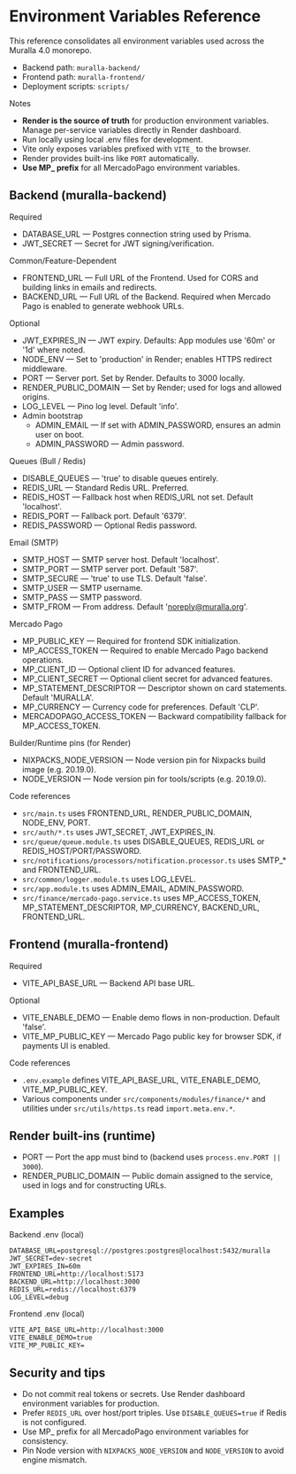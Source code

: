 # Environment Variables Reference

This reference consolidates all environment variables used across the Muralla 4.0 monorepo.

- Backend path: `muralla-backend/`
- Frontend path: `muralla-frontend/`
- Deployment scripts: `scripts/`

Notes
- **Render is the source of truth** for production environment variables. Manage per-service variables directly in Render dashboard.
- Run locally using local .env files for development.
- Vite only exposes variables prefixed with `VITE_` to the browser.
- Render provides built-ins like `PORT` automatically.
- **Use MP_ prefix** for all MercadoPago environment variables.

## Backend (muralla-backend)

Required
- DATABASE_URL — Postgres connection string used by Prisma.
- JWT_SECRET — Secret for JWT signing/verification.

Common/Feature-Dependent
- FRONTEND_URL — Full URL of the Frontend. Used for CORS and building links in emails and redirects.
- BACKEND_URL — Full URL of the Backend. Required when Mercado Pago is enabled to generate webhook URLs.

Optional
- JWT_EXPIRES_IN — JWT expiry. Defaults: App modules use '60m' or '1d' where noted.
- NODE_ENV — Set to 'production' in Render; enables HTTPS redirect middleware.
- PORT — Server port. Set by Render. Defaults to 3000 locally.
- RENDER_PUBLIC_DOMAIN — Set by Render; used for logs and allowed origins.
- LOG_LEVEL — Pino log level. Default 'info'.
- Admin bootstrap
  - ADMIN_EMAIL — If set with ADMIN_PASSWORD, ensures an admin user on boot.
  - ADMIN_PASSWORD — Admin password.

Queues (Bull / Redis)
- DISABLE_QUEUES — 'true' to disable queues entirely.
- REDIS_URL — Standard Redis URL. Preferred.
- REDIS_HOST — Fallback host when REDIS_URL not set. Default 'localhost'.
- REDIS_PORT — Fallback port. Default '6379'.
- REDIS_PASSWORD — Optional Redis password.

Email (SMTP)
- SMTP_HOST — SMTP server host. Default 'localhost'.
- SMTP_PORT — SMTP server port. Default '587'.
- SMTP_SECURE — 'true' to use TLS. Default 'false'.
- SMTP_USER — SMTP username.
- SMTP_PASS — SMTP password.
- SMTP_FROM — From address. Default 'noreply@muralla.org'.

Mercado Pago
- MP_PUBLIC_KEY — Required for frontend SDK initialization.
- MP_ACCESS_TOKEN — Required to enable Mercado Pago backend operations.
- MP_CLIENT_ID — Optional client ID for advanced features.
- MP_CLIENT_SECRET — Optional client secret for advanced features.
- MP_STATEMENT_DESCRIPTOR — Descriptor shown on card statements. Default 'MURALLA'.
- MP_CURRENCY — Currency code for preferences. Default 'CLP'.
- MERCADOPAGO_ACCESS_TOKEN — Backward compatibility fallback for MP_ACCESS_TOKEN.

Builder/Runtime pins (for Render)
- NIXPACKS_NODE_VERSION — Node version pin for Nixpacks build image (e.g. 20.19.0).
- NODE_VERSION — Node version pin for tools/scripts (e.g. 20.19.0).

Code references
- `src/main.ts` uses FRONTEND_URL, RENDER_PUBLIC_DOMAIN, NODE_ENV, PORT.
- `src/auth/*.ts` uses JWT_SECRET, JWT_EXPIRES_IN.
- `src/queue/queue.module.ts` uses DISABLE_QUEUES, REDIS_URL or REDIS_HOST/PORT/PASSWORD.
- `src/notifications/processors/notification.processor.ts` uses SMTP_* and FRONTEND_URL.
- `src/common/logger.module.ts` uses LOG_LEVEL.
- `src/app.module.ts` uses ADMIN_EMAIL, ADMIN_PASSWORD.
- `src/finance/mercado-pago.service.ts` uses MP_ACCESS_TOKEN, MP_STATEMENT_DESCRIPTOR, MP_CURRENCY, BACKEND_URL, FRONTEND_URL.

## Frontend (muralla-frontend)

Required
- VITE_API_BASE_URL — Backend API base URL.

Optional
- VITE_ENABLE_DEMO — Enable demo flows in non-production. Default 'false'.
- VITE_MP_PUBLIC_KEY — Mercado Pago public key for browser SDK, if payments UI is enabled.

Code references
- `.env.example` defines VITE_API_BASE_URL, VITE_ENABLE_DEMO, VITE_MP_PUBLIC_KEY.
- Various components under `src/components/modules/finance/*` and utilities under `src/utils/https.ts` read `import.meta.env.*`.

## Render built-ins (runtime)
- PORT — Port the app must bind to (backend uses `process.env.PORT || 3000`).
- RENDER_PUBLIC_DOMAIN — Public domain assigned to the service, used in logs and for constructing URLs.

## Examples

Backend .env (local)
```
DATABASE_URL=postgresql://postgres:postgres@localhost:5432/muralla
JWT_SECRET=dev-secret
JWT_EXPIRES_IN=60m
FRONTEND_URL=http://localhost:5173
BACKEND_URL=http://localhost:3000
REDIS_URL=redis://localhost:6379
LOG_LEVEL=debug
```

Frontend .env (local)
```
VITE_API_BASE_URL=http://localhost:3000
VITE_ENABLE_DEMO=true
VITE_MP_PUBLIC_KEY=
```

## Security and tips
- Do not commit real tokens or secrets. Use Render dashboard environment variables for production.
- Prefer `REDIS_URL` over host/port triples. Use `DISABLE_QUEUES=true` if Redis is not configured.
- Use MP_ prefix for all MercadoPago environment variables for consistency.
- Pin Node version with `NIXPACKS_NODE_VERSION` and `NODE_VERSION` to avoid engine mismatch.
